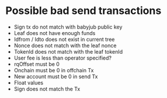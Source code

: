  # Possible bad send transactions

 - Sign tx do not match with babyjub public key
 - Leaf does not have enough funds
 - Idfrom / Idto does not exist in current tree
 - Nonce does not match with the leaf nonce
 - TokenId does not match with the leaf tokenId
 - User fee is less than operator specified?
 - rqOffset must be 0 
 - Onchain  must be 0 in offchain Tx
 - New account must be 0 in send Tx
 - Float values
 - Sign does not match the Tx



